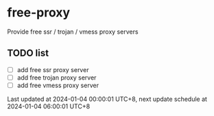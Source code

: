 
# free-proxy
Provide free ssr / trojan / vmess proxy servers


## TODO list
- [ ] add free ssr proxy server
- [ ] add free trojan proxy server
- [ ] add free vmess proxy server

Last updated at 2024-01-04 00:00:01 UTC+8, next update schedule at 2024-01-04 06:00:01 UTC+8

